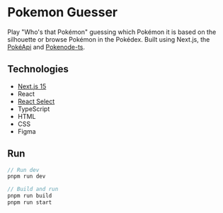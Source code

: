 # Pokemon Guesser

Play "Who's that Pokémon" guessing which Pokémon it is based on the silhouette or browse Pokémon in the Pokédex. Built using Next.js, the [PokéApi](https://pokeapi.co/) and [Pokenode-ts](https://pokenode-ts.vercel.app/).

## Technologies

- [Next.js 15](https://nextjs.org/)
- React
- [React Select](https://react-select.com/home)
- TypeScript
- HTML
- CSS
- Figma

## Run

```ts
// Run dev
pnpm run dev

// Build and run
pnpm run build
pnpm run start
```